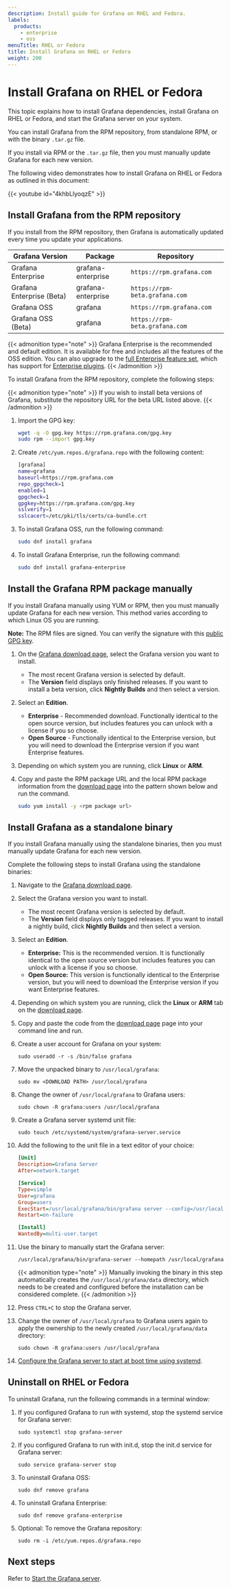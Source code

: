 ```yaml
---
description: Install guide for Grafana on RHEL and Fedora.
labels:
  products:
    - enterprise
    - oss
menuTitle: RHEL or Fedora
title: Install Grafana on RHEL or Fedora
weight: 200
---
```


# Install Grafana on RHEL or Fedora

This topic explains how to install Grafana dependencies, install Grafana on RHEL or Fedora, and start the Grafana server on your system.

You can install Grafana from the RPM repository, from standalone RPM, or with the binary `.tar.gz` file.

If you install via RPM or the `.tar.gz` file, then you must manually update Grafana for each new version.

The following video demonstrates how to install Grafana on RHEL or Fedora as outlined in this document:

{{< youtube id="4khbLlyoqzE" >}}

## Install Grafana from the RPM repository

If you install from the RPM repository, then Grafana is automatically updated every time you update your applications.

| Grafana Version           | Package            | Repository                     |
| ------------------------- | ------------------ | ------------------------------ |
| Grafana Enterprise        | grafana-enterprise | `https://rpm.grafana.com`      |
| Grafana Enterprise (Beta) | grafana-enterprise | `https://rpm-beta.grafana.com` |
| Grafana OSS               | grafana            | `https://rpm.grafana.com`      |
| Grafana OSS (Beta)        | grafana            | `https://rpm-beta.grafana.com` |

{{< admonition type="note" >}}
Grafana Enterprise is the recommended and default edition. It is available for free and includes all the features of the OSS edition. You can also upgrade to the [full Enterprise feature set](/products/enterprise/?utm_source=grafana-install-page), which has support for [Enterprise plugins](/grafana/plugins/?enterprise=1&utcm_source=grafana-install-page).
{{< /admonition >}}

To install Grafana from the RPM repository, complete the following steps:

{{< admonition type="note" >}}
If you wish to install beta versions of Grafana, substitute the repository URL for the beta URL listed above.
{{< /admonition >}}

1. Import the GPG key:

   ```bash
   wget -q -O gpg.key https://rpm.grafana.com/gpg.key
   sudo rpm --import gpg.key
   ```

1. Create `/etc/yum.repos.d/grafana.repo` with the following content:

   ```bash
   [grafana]
   name=grafana
   baseurl=https://rpm.grafana.com
   repo_gpgcheck=1
   enabled=1
   gpgcheck=1
   gpgkey=https://rpm.grafana.com/gpg.key
   sslverify=1
   sslcacert=/etc/pki/tls/certs/ca-bundle.crt
   ```

1. To install Grafana OSS, run the following command:

   ```bash
   sudo dnf install grafana
   ```

1. To install Grafana Enterprise, run the following command:

   ```bash
   sudo dnf install grafana-enterprise
   ```

## Install the Grafana RPM package manually

If you install Grafana manually using YUM or RPM, then you must manually update Grafana for each new version. This method varies according to which Linux OS you are running.

**Note:** The RPM files are signed. You can verify the signature with this [public GPG key](https://rpm.grafana.com/gpg.key).

1. On the [Grafana download page](/grafana/download), select the Grafana version you want to install.
   - The most recent Grafana version is selected by default.
   - The **Version** field displays only finished releases. If you want to install a beta version, click **Nightly Builds** and then select a version.
1. Select an **Edition**.
   - **Enterprise** - Recommended download. Functionally identical to the open source version, but includes features you can unlock with a license if you so choose.
   - **Open Source** - Functionally identical to the Enterprise version, but you will need to download the Enterprise version if you want Enterprise features.
1. Depending on which system you are running, click **Linux** or **ARM**.
1. Copy and paste the RPM package URL and the local RPM package information from the [download page](/grafana/download) into the pattern shown below and run the command.

   ```bash
   sudo yum install -y <rpm package url>
   ```

## Install Grafana as a standalone binary

If you install Grafana manually using the standalone binaries, then you must manually update Grafana for each new version.

Complete the following steps to install Grafana using the standalone binaries:

1. Navigate to the [Grafana download page](/grafana/download).
1. Select the Grafana version you want to install.
   - The most recent Grafana version is selected by default.
   - The **Version** field displays only tagged releases. If you want to install a nightly build, click **Nightly Builds** and then select a version.
1. Select an **Edition**.
   - **Enterprise:** This is the recommended version. It is functionally identical to the open source version but includes features you can unlock with a license if you so choose.
   - **Open Source:** This version is functionally identical to the Enterprise version, but you will need to download the Enterprise version if you want Enterprise features.
1. Depending on which system you are running, click the **Linux** or **ARM** tab on the [download page](/grafana/download).
1. Copy and paste the code from the [download page](/grafana/download) page into your command line and run.
1. Create a user account for Grafana on your system:

   ```shell
   sudo useradd -r -s /bin/false grafana
   ```

1. Move the unpacked binary to `/usr/local/grafana`:

   ```shell
   sudo mv <DOWNLOAD PATH> /usr/local/grafana
   ```

1. Change the owner of `/usr/local/grafana` to Grafana users:

   ```shell
   sudo chown -R grafana:users /usr/local/grafana
   ```

1. Create a Grafana server systemd unit file:

   ```shell
   sudo touch /etc/systemd/system/grafana-server.service
   ```

1. Add the following to the unit file in a text editor of your choice:

   ```ini
   [Unit]
   Description=Grafana Server
   After=network.target

   [Service]
   Type=simple
   User=grafana
   Group=users
   ExecStart=/usr/local/grafana/bin/grafana server --config=/usr/local/grafana/conf/grafana.ini --homepath=/usr/local/grafana
   Restart=on-failure

   [Install]
   WantedBy=multi-user.target
   ```

1. Use the binary to manually start the Grafana server:

   ```shell
   /usr/local/grafana/bin/grafana-server --homepath /usr/local/grafana
   ```

   {{< admonition type="note" >}}
   Manually invoking the binary in this step automatically creates the `/usr/local/grafana/data` directory, which needs to be created and configured before the installation can be considered complete.
   {{< /admonition >}}

1. Press `CTRL+C` to stop the Grafana server.
1. Change the owner of `/usr/local/grafana` to Grafana users again to apply the ownership to the newly created `/usr/local/grafana/data` directory:

   ```shell
   sudo chown -R grafana:users /usr/local/grafana
   ```

1. [Configure the Grafana server to start at boot time using systemd](../../start-restart-grafana/#configure-the-grafana-server-to-start-at-boot-using-systemd).

## Uninstall on RHEL or Fedora

To uninstall Grafana, run the following commands in a terminal window:

1. If you configured Grafana to run with systemd, stop the systemd service for Grafana server:

   ```shell
   sudo systemctl stop grafana-server
   ```

1. If you configured Grafana to run with init.d, stop the init.d service for Grafana server:

   ```shell
   sudo service grafana-server stop
   ```

1. To uninstall Grafana OSS:

   ```shell
   sudo dnf remove grafana
   ```

1. To uninstall Grafana Enterprise:

   ```shell
   sudo dnf remove grafana-enterprise
   ```

1. Optional: To remove the Grafana repository:

   ```shell
   sudo rm -i /etc/yum.repos.d/grafana.repo
   ```

## Next steps

Refer to [Start the Grafana server](../../start-restart-grafana/).
